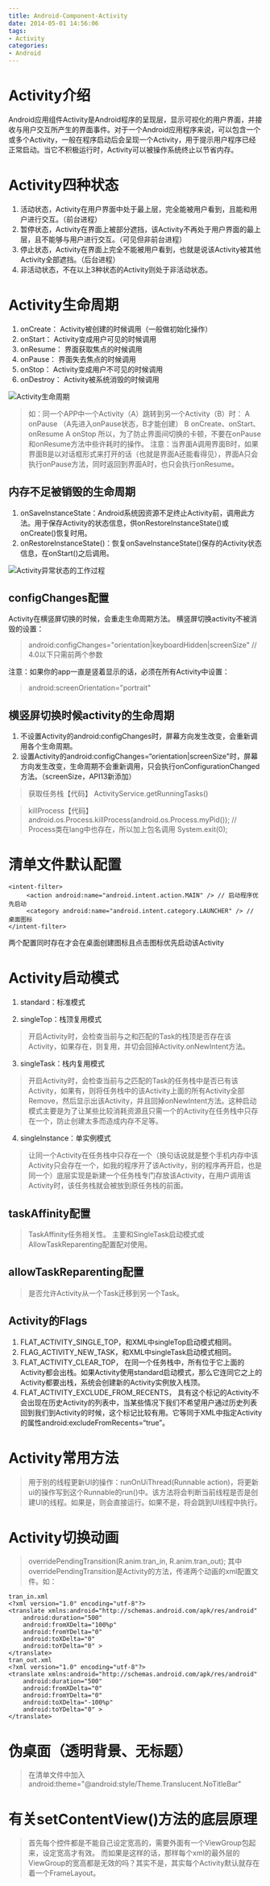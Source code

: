 ```yaml
---
title: Android-Component-Activity
date: 2014-05-01 14:56:06
tags:
- Activity
categories:
- Android
---
```


# Activity介绍

Android应用组件Activity是Android程序的呈现层，显示可视化的用户界面，并接收与用户交互所产生的界面事件。对于一个Android应用程序来说，可以包含一个或多个Activity，一般在程序启动后会呈现一个Activity，用于提示用户程序已经正常启动。当它不积极运行时，Activity可以被操作系统终止以节省内存。

# Activity四种状态

1. 活动状态，Activity在用户界面中处于最上层，完全能被用户看到，且能和用户进行交互。（前台进程）
2. 暂停状态，Activity在界面上被部分遮挡，该Activity不再处于用户界面的最上层，且不能够与用户进行交互。（可见但非前台进程）
3. 停止状态，Activity在界面上完全不能被用户看到，也就是说该Activity被其他Activity全部遮挡。（后台进程）
4. 非活动状态，不在以上3种状态的Activity则处于非活动状态。

# Activity生命周期

1. onCreate：     Activity被创建的时候调用（一般做初始化操作）
2. onStart：     Activity变成用户可见的时候调用
3. onResume：     界面获取焦点的时候调用
4. onPause：     界面失去焦点的时候调用
5. onStop：     Activity变成用户不可见的时候调用
6. onDestroy：     Activity被系统消毁的时候调用

![Activity生命周期](/images/Android/Activity_Lifecycle.png)

> 如：同一个APP中一个Activity（A）跳转到另一个Activity（B）时：
A   onPause （A先进入onPause状态，B才能创建）
B   onCreate、onStart、onResume
A   onStop
所以，为了防止界面间切换的卡顿，不要在onPause和onResume方法中些许耗时的操作。
注意：当界面A调用界面B时，如果界面B是以对话框形式来打开的话（也就是界面A还能看得见），界面A只会执行onPause方法，同时返回到界面A时，也只会执行onResume。

## 内存不足被销毁的生命周期

1. onSaveInstanceState：Android系统因资源不足终止Activity前，调用此方法。用于保存Activity的状态信息，供onRestoreInstanceState()或onCreate()恢复时用。
2. onRestoreInstanceState()：恢复onSaveInstanceState()保存的Activity状态信息，在onStart()之后调用。

![Activity异常状态的工作过程](/images/Android/Activity_Exception_Lifecycle.png)

## configChanges配置

Activity在横竖屏切换的时候，会重走生命周期方法。
横竖屏切换activity不被消毁的设置：
> android:configChanges="orientation|keyboardHidden|screenSize" // 4.0以下只需前两个参数

注意：如果你的app一直是竖着显示的话，必须在所有Activity中设置：
> android:screenOrientation="portrait"

## 横竖屏切换时候activity的生命周期

1. 不设置Activity的android:configChanges时，屏幕方向发生改变，会重新调用各个生命周期。
2. 设置Activity的android:configChanges=“orientation|screenSize"时，屏幕方向发生改变，生命周期不会重新调用，只会执行onConfigurationChanged方法。（screenSize，API13新添加）

> 获取任务栈【代码】
ActivityService.getRunningTasks()

> killProcess【代码】
android.os.Process.killProcess(android.os.Process.myPid()); // Process类在lang中也存在，所以加上包名调用
System.exit(0);

# 清单文件默认配置
```
<intent-filter>
     <action android:name="android.intent.action.MAIN" /> // 启动程序优先启动
     <category android:name="android.intent.category.LAUNCHER" /> // 桌面图标
</intent-filter>
```
两个配置同时存在才会在桌面创建图标且点击图标优先启动该Activity

# Activity启动模式
1. standard：标准模式

2. singleTop：栈顶复用模式
> 开启Activity时，会检查当前与之和匹配的Task的栈顶是否存在该Activity，如果存在，则复用，并切会回掉Activity.onNewIntent方法。

3. singleTask：栈内复用模式
> 开启Activity时，会检查当前与之匹配的Task的任务栈中是否已有该Activity，如果有，则将任务栈中的该Activity上面的所有Activity全部Remove，然后显示出该Activity，并且回掉onNewIntent方法。这种启动模式主要是为了让某些比较消耗资源且只需一个的Activity在任务栈中只存在一个，防止创建太多而造成内存不足等。

4. singleInstance：单实例模式
> 让同一个Activity在任务栈中只存在一个（换句话说就是整个手机内存中该Activity只会存在一个，如我的程序开了该Activity，别的程序再开启，也是同一个）底层实现是新建一个任务栈专门存放该Activity，在用户调用该Activity时，该任务栈就会被放到原任务栈的前面。

## taskAffinity配置
> TaskAffinity任务相关性。
主要和SingleTask启动模式或AllowTaskReparenting配置配对使用。

## allowTaskReparenting配置
> 是否允许Activity从一个Task迁移到另一个Task。

## Activity的Flags
1. FLAT_ACTIVITY_SINGLE_TOP，和XML中singleTop启动模式相同。
2. FLAG_ACTIVITY_NEW_TASK，和XML中singleTask启动模式相同。
3. FLAT_ACTIVITY_CLEAR_TOP，
在同一个任务栈中，所有位于它上面的Activity都会出栈。如果Activity使用standard启动模式，那么它连同它之上的Activity都要出栈，系统会创建新的Activity实例放入栈顶。
4. FLAT_ACTIVITY_EXCLUDE_FROM_RECENTS，
具有这个标记的Activity不会出现在历史Activity的列表中，当某些情况下我们不希望用户通过历史列表回到我们到Activity的时候，这个标记比较有用。它等同于XML中指定Activity的属性android:excludeFromRecents=“true”。

# Activity常用方法
> 用于别的线程更新UI的操作：runOnUiThread(Runnable action)，将更新ui的操作写到这个Runnable的run()中。该方法将会判断当前线程是否是创建UI的线程。如果是，则会直接运行。如果不是，将会跳到UI线程中执行。

# Activity切换动画
> overridePendingTransition(R.anim.tran_in, R.anim.tran_out);
其中overridePendingTransition是Activity的方法，传递两个动画的xml配置文件。如：
```
tran_in.xml
<?xml version="1.0" encoding="utf-8"?>
<translate xmlns:android="http://schemas.android.com/apk/res/android"
    android:duration="500"
    android:fromXDelta="100%p"
    android:fromYDelta="0"
    android:toXDelta="0"
    android:toYDelta="0" >
</translate>
tran_out.xml
<?xml version="1.0" encoding="utf-8"?>
<translate xmlns:android="http://schemas.android.com/apk/res/android"
    android:duration="500"
    android:fromXDelta="0"
    android:fromYDelta="0"
    android:toXDelta="-100%p"
    android:toYDelta="0" >
</translate>
```

# 伪桌面（透明背景、无标题）
> 在清单文件中加入 android:theme="@android:style/Theme.Translucent.NoTitleBar"

# 有关setContentView()方法的底层原理
> 首先每个控件都是不能自己设定宽高的，需要外面有一个ViewGroup包起来，设定宽高才有效。
而如果是这样的话，那样每个xml的最外层的ViewGroup的宽高都是无效的吗？其实不是，其实每个Activity默认就存在着一个FrameLayout。
